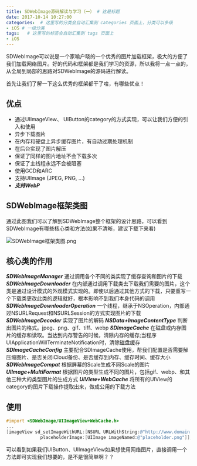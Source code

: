 ```yaml
---
title: SDWebImage源码解读与学习（一） # 这是标题
date: 2017-10-14 10:27:00
categories:  # 这里写的分类会自动汇集到 categories 页面上，分类可以多级
- iOS # 一级分类
tags:   # 这里写的标签会自动汇集到 tags 页面上
- iOS
---
```

SDWebImage可以说是一个家喻户晓的一个优秀的图片加载框架，极大的方便了我们加载网络图片。好的代码和框架都是我们学习的资源，所以我将一点一点的，从全局到局部的思路对SDWebImage的源码进行解读。

首先让我们了解一下这么优秀的框架都干了啥，有哪些优点！
## 优点
-  通过UIImageView、 UIButton的category的方式实现，可以让我们方便的引入和使用
- 异步下载图片
- 在内存和硬盘上异步缓存图片，有自动过期处理机制
- 在后台实现了图片解压
- 保证了同样的图片地址不会下载多次
- 保证了主线程永远不会被阻塞
- 使用GCD和ARC
- 支持UIImage (JPEG, PNG, ...)
- ***支持WebP***

## SDWebImage框架类图
通过此图我们可以了解到SDWebImage整个框架的设计思路，可以看到SDWebImage有哪些核心类和方法(如果不清晰，建议下载下来看)

![SDWebImage框架类图.png](http://upload-images.jianshu.io/upload_images/6644906-69c145b9f4f11725.png?imageMogr2/auto-orient/strip%7CimageView2/2/w/1240)
## 核心类的作用
***SDWebImageManager***
通过调用各个不同的类实现了缓存查询和图片的下载
***SDWebImageDownloader***
在内部通过调用下载类去下载我们需要的图片，这个类是通过设计模式的外观模式实现的。即使以后通过其他方式的下载，只要重写一个下载类更改此类的逻辑就好，根本影响不到我们本身代码的调用
***SDWebImageDownloaderOperation***
一个线程，继承于NSOperation，内部通过NSURLRequest和NSURLSession的方式实现图片的下载
***SDWebImageDecoder***
实现了图片的解码
***NSData+ImageContentType***
判断出图片的格式。jpeg、png、gif、tiff、webp
***SDImageCache***
在磁盘或内存图片的缓存和读取。当达到内存警告的时候，清除内存的缓存;当程序UIApplicationWillTerminateNotification时，清除磁盘缓存
***SDImageCacheConfig***
主要配合SDImageCache使用，帮我们配置是否需要解压缩图片、是否关闭iCloud备份、是否缓存到内存、缓存时间、缓存大小
***SDWebImageCompat***
根据屏幕的Scale生成不同Scale的图片
***UIImage+MultiFormat***
根据图片的类型生成不同的图片，包括gif、webp、和其他三种大的类型图片的生成方式
***UIView+WebCache***
将所有的UIView的category的图片下载操作提取出来，做成公用的下载方法
## 使用
````Objective-C
#import <SDWebImage/UIImageView+WebCache.h>
...
[imageView sd_setImageWithURL:[NSURL URLWithString:@"http://www.domain.com/path/to/image.jpg"]
             placeholderImage:[UIImage imageNamed:@"placeholder.png"]];
````
可以看到如果我们UIButton、UIImageView如果想使用网络图片，直接调用一个方法即可实现我们想要的，是不是很简单啊？？
